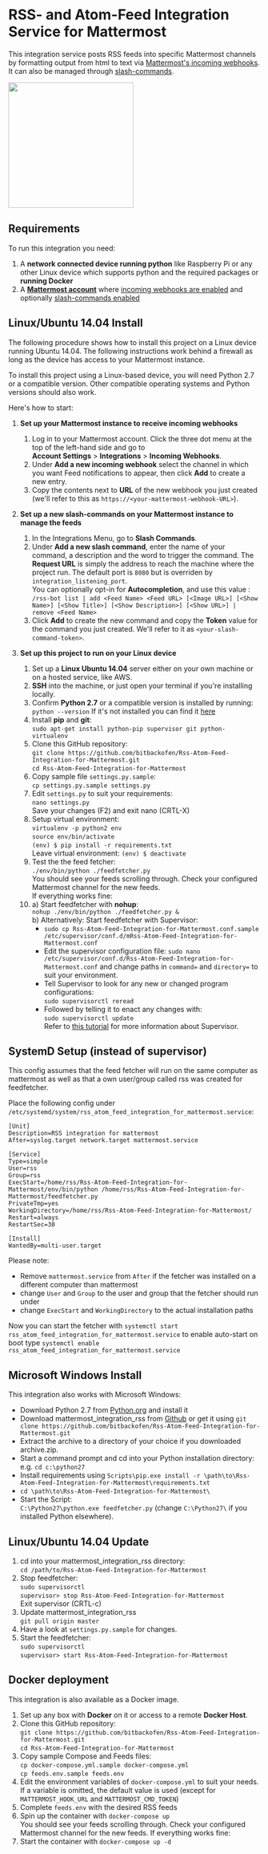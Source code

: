 # RSS- and Atom-Feed Integration Service for Mattermost

This integration service posts RSS feeds into specific Mattermost channels by formatting output from html to text
via [Mattermost's incoming webhooks](https://docs.mattermost.com/developer/webhooks-incoming.html). It can also be managed through [slash-commands](https://docs.mattermost.com/developer/slash-commands.html).

<img src="https://github.com/bitbackofen/Rss-Atom-Feed-Integration-for-Mattermost/blob/master/Rss-Atom-Feed-Integration-for-Mattermost.png" width="250">

## Requirements

To run this integration you need:

1. A **network connected device running python** like Raspberry Pi or any other Linux device which supports python and the required packages or **running Docker**
2. A **[Mattermost account](http://www.mattermost.org/)** where [incoming webhooks are enabled](https://docs.mattermost.com/developer/webhooks-incoming.html) and
optionally [slash-commands enabled](https://docs.mattermost.com/developer/slash-commands.html)

## Linux/Ubuntu 14.04 Install

The following procedure shows how to install this project on a Linux device running Ubuntu 14.04.
The following instructions work behind a firewall as long as the device has access to your Mattermost instance.

To install this project using a Linux-based device, you will need Python 2.7 or a compatible version.
Other compatible operating systems and Python versions should also work.

Here's how to start:

1. **Set up your Mattermost instance to receive incoming webhooks**
    1. Log in to your Mattermost account. Click the three dot menu at the top of the left-hand side and go to  
        **Account Settings** > **Integrations** > **Incoming Webhooks**.
    2. Under **Add a new incoming webhook** select the channel in which you want Feed notifications to appear, then click **Add** to create a new entry.
    3. Copy the contents next to **URL** of the new webhook you just created (we'll refer to this as `https://<your-mattermost-webhook-URL>`).

2. **Set up a new slash-commands on your Mattermost instance to manage the feeds**
    1. In the Integrations Menu, go to **Slash Commands**.
    2. Under **Add a new slash command**, enter the name of your command, a description and the word to trigger the command. The **Request URL** is simply the address to reach the machine where the project run. The default port is `8080` but is overriden by `integration_listening_port`.  
    You can optionally opt-in for **Autocompletion**, and use this value :  
      `/rss-bot list | add <Feed Name> <Feed URL> [<Image URL>] [<Show Name>] [<Show Title>] [<Show Description>] [<Show URL>] | remove <Feed Name>`
    3. Click **Add** to create the new command and copy the **Token** value for the command you just created. We'll refer to it as `<your-slash-command-token>`.

3. **Set up this project to run on your Linux device**
    1. Set up a **Linux Ubuntu 14.04** server either on your own machine or on a hosted service, like AWS.
    2. **SSH** into the machine, or just open your terminal if you're installing locally.
    3. Confirm **Python 2.7** or a compatible version is installed by running:  
        `python --version` If it's not installed you can find it [here](https://www.python.org/downloads/)
    4. Install **pip** and **git**:  
        `sudo apt-get install python-pip supervisor git python-virtualenv`
    5. Clone this GitHub repository:  
        `git clone https://github.com/bitbackofen/Rss-Atom-Feed-Integration-for-Mattermost.git`  
        `cd Rss-Atom-Feed-Integration-for-Mattermost`
    6. Copy sample file `settings.py.sample`:  
        `cp settings.py.sample settings.py`
    7. Edit `settings.py` to suit your requirements:  
        `nano settings.py`  
        Save your changes (F2) and exit nano (CRTL-X)
    8. Setup virtual environment:  
         `virtualenv -p python2 env`  
         `source env/bin/activate`  
         `(env) $ pip install -r requirements.txt`  
         Leave virtual environment:
         `(env) $ deactivate`  
    9. Test the the feed fetcher:  
        `./env/bin/python ./feedfetcher.py`  
        You should see your feeds scrolling through. Check your configured Mattermost channel for the new feeds.  
        If everything works fine:
    10. a) Start feedfetcher with **nohup**:    
        `nohup ./env/bin/python ./feedfetcher.py &`  
        b) Alternatively: Start feedfetcher with Supervisor:  
          - `sudo cp Rss-Atom-Feed-Integration-for-Mattermost.conf.sample /etc/supervisor/conf.d/mRss-Atom-Feed-Integration-for-Mattermost.conf`  
          - Edit the supervisor configuration file: `sudo nano /etc/supervisor/conf.d/Rss-Atom-Feed-Integration-for-Mattermost.conf`
          and change paths in `command=` and `directory=` to suit your environment.  
          - Tell Supervisor to look for any new or changed program configurations:  
          `sudo supervisorctl reread`
          - Followed by telling it to enact any changes with:  
          `sudo supervisorctl update`  
        Refer to [this tutorial](https://www.digitalocean.com/community/tutorials/how-to-install-and-manage-supervisor-on-ubuntu-and-debian-vps)
        for more information about Supervisor.  

## SystemD Setup (instead of supervisor)

This config assumes that the feed fetcher will run on the same computer as mattermost as well as that a own user/group called rss was created for feedfetcher.

Place the following config under `/etc/systemd/system/rss_atom_feed_integration_for_mattermost.service`:

~~~
[Unit]
Description=RSS integration for mattermost
After=syslog.target network.target mattermost.service

[Service]
Type=simple
User=rss
Group=rss
ExecStart=/home/rss/Rss-Atom-Feed-Integration-for-Mattermost/env/bin/python /home/rss/Rss-Atom-Feed-Integration-for-Mattermost/feedfetcher.py
PrivateTmp=yes
WorkingDirectory=/home/rss/Rss-Atom-Feed-Integration-for-Mattermost/
Restart=always
RestartSec=30

[Install]
WantedBy=multi-user.target
~~~

Please note:

* Remove `mattermost.service` from `After` if the fetcher was installed on a different computer than mattermost
* change `User` and `Group` to the user and group that the fetcher should run under
* change `ExecStart` and `WorkingDirectory` to the actual installation paths

Now you can start the fetcher with `systemctl start rss_atom_feed_integration_for_mattermost.service` to enable auto-start on boot type `systemctl enable rss_atom_feed_integration_for_mattermost.service`

## Microsoft Windows Install
This integration also works with Microsoft Windows:  
- Download Python 2.7 from [Python.org](https://www.python.org/downloads/) and install it  
- Download mattermost_integration_rss from [Github](https://github.com/bitbackofen/Rss-Atom-Feed-Integration-for-Mattermost/archive/master.zip) or get it using `git clone https://github.com/bitbackofen/Rss-Atom-Feed-Integration-for-Mattermost.git`  
- Extract the archive to a directory of your choice if you downloaded archive.zip.  
- Start a command prompt and cd into your Python installation directory: e.g. `cd c:\python27`  
- Install requirements using `Scripts\pip.exe install -r \path\to\Rss-Atom-Feed-Integration-for-Mattermost\requirements.txt`  
- `cd \path\to\Rss-Atom-Feed-Integration-for-Mattermost\`  
- Start the Script:  
  `C:\Python27\python.exe feedfetcher.py` (change `C:\Python27\` if you installed Python elsewhere).  

## Linux/Ubuntu 14.04 Update
1. cd into your mattermost_integration_rss directory:  
    `cd /path/to/Rss-Atom-Feed-Integration-for-Mattermost`
2. Stop feedfetcher:  
    `sudo supervisorctl`  
    `supervisor> stop Rss-Atom-Feed-Integration-for-Mattermost`  
    Exit supervisor (CRTL-c)
2. Update mattermost_integration_rss  
    `git pull origin master`
3. Have a look at `settings.py.sample` for changes.
4. Start the feedfetcher:  
    `sudo supervisorctl`  
    `supervisor> start Rss-Atom-Feed-Integration-for-Mattermost`

## Docker deployment

This integration is also available as a Docker image.

1. Set up any box with **Docker** on it or access to a remote **Docker Host**.
2. Clone this GitHub repository:  
`git clone https://github.com/bitbackofen/Rss-Atom-Feed-Integration-for-Mattermost.git`  
`cd Rss-Atom-Feed-Integration-for-Mattermost`
3. Copy sample Compose and Feeds files:  
`cp docker-compose.yml.sample docker-compose.yml`  
`cp feeds.env.sample feeds.env`
4. Edit the environment variables of `docker-compose.yml` to suit your needs. If a variable is omitted, the default value is used (except for `MATTERMOST_HOOK_URL` and `MATTERMOST_CMD_TOKEN`)
5. Complete `feeds.env` with the desired RSS feeds
6. Spin up the container with `docker-compose up`  
You should see your feeds scrolling through. Check your configured Mattermost channel for the new feeds.
If everything works fine:  
7. Start the container with `docker-compose up -d`
